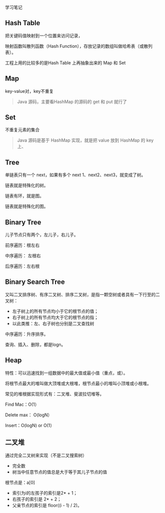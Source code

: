 学习笔记

## Hash Table

把关键码值映射到一个位置来访问记录，

映射函数叫散列函数（Hash Function），存放记录的数组叫做哈希表（或散列表）。

工程上用的比较多的是Hash Table 上再抽象出来的 Map 和 Set



## Map

key-value对，key不重复

> Java 源码，主要看HashMap 的源码的 get 和 put 就行了



## Set

不重复元素的集合

> Java 源码是基于 HashMap 实现，就是把 value 放到 HashMap 的 key 上、

##  Tree

单链表只有一个 next，如果有多个 next 1、next2、next3，就变成了树。

链表就是特殊化的树。

链表有环，就是图。

链表就是特殊化的图。



## Binary Tree

儿子节点只有两个，左儿子，右儿子。

前序遍历：根左右

中序遍历： 左根右

后序遍历：左右根

## Binary Search Tree

又叫二叉排序树、有序二叉树、排序二叉树，是指一颗空树或者具有一下行至的二叉树：

- 左子树上的所有节点均小于它的根节点的值；
- 右子树上的所有节点均大于它的根节点的指；
- 以此类推：左、右子树也分别是二叉查找树

中序遍历：升序排序。

查询、插入、删除，都是logn。



## Heap

特性：可以迅速找到一组数据中的最大值或最小值（重点，或）。

将根节点最大的堆叫做大顶堆或大根堆，根节点最小的堆叫小顶堆或小根堆。

常见的堆根据实现形式有：二叉堆、斐波拉切堆等。

Find Mac：O(1）

Delete max： O(logN）

Insert：O(logN) or O(1）



## 二叉堆

通过完全二叉树来实现（不是二叉搜索树）

- 完全数
- 树当中任意节点的值总是大于等于其儿子节点的值

根节点是：a[0]

- 索引为i的左孩子的索引是2* + 1；
- 右孩子的索引是 2* + 2；
- 父亲节点的索引是 floor((i - 1) / 2)。